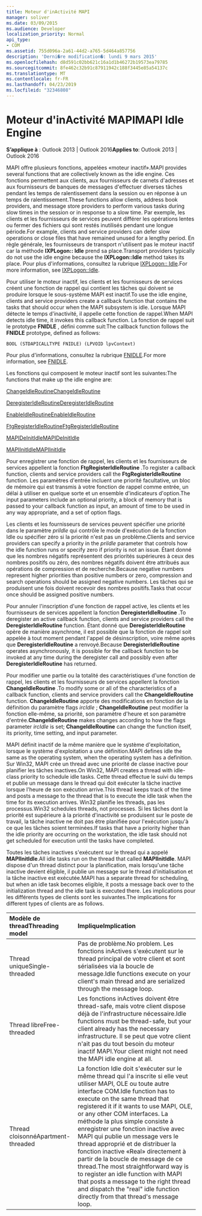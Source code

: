 ```yaml
---
title: Moteur d'inActivité MAPI
manager: soliver
ms.date: 03/09/2015
ms.audience: Developer
localization_priority: Normal
api_type:
- COM
ms.assetid: 755d096a-2a61-44d2-a765-5d464a857756
description: 'Derni�re modification�: lundi 9 mars 2015'
ms.openlocfilehash: d8d591c02bb621c16a1d1b46272b19573ea79785
ms.sourcegitcommit: 8fe462c32b91c87911942c188f3445e85a54137c
ms.translationtype: MT
ms.contentlocale: fr-FR
ms.lasthandoff: 04/23/2019
ms.locfileid: "32346808"
---
```

# <a name="mapi-idle-engine"></a><span data-ttu-id="5495d-103">Moteur d'inActivité MAPI</span><span class="sxs-lookup"><span data-stu-id="5495d-103">MAPI Idle Engine</span></span>

  
  
<span data-ttu-id="5495d-104">**S’applique à** : Outlook 2013 | Outlook 2016</span><span class="sxs-lookup"><span data-stu-id="5495d-104">**Applies to**: Outlook 2013 | Outlook 2016</span></span> 
  
<span data-ttu-id="5495d-105">MAPI offre plusieurs fonctions, appelées «moteur inactif».</span><span class="sxs-lookup"><span data-stu-id="5495d-105">MAPI provides several functions that are collectively known as the idle engine.</span></span> <span data-ttu-id="5495d-106">Ces fonctions permettent aux clients, aux fournisseurs de carnets d'adresses et aux fournisseurs de banques de messages d'effectuer diverses tâches pendant les temps de ralentissement dans la session ou en réponse à un temps de ralentissement.</span><span class="sxs-lookup"><span data-stu-id="5495d-106">These functions allow clients, address book providers, and message store providers to perform various tasks during slow times in the session or in response to a slow time.</span></span> <span data-ttu-id="5495d-107">Par exemple, les clients et les fournisseurs de services peuvent différer les opérations lentes ou fermer des fichiers qui sont restés inutilisés pendant une longue période.</span><span class="sxs-lookup"><span data-stu-id="5495d-107">For example, clients and service providers can defer slow operations or close files that have remained unused for a lengthy period.</span></span> <span data-ttu-id="5495d-108">En règle générale, les fournisseurs de transport n'utilisent pas le moteur inactif car la méthode **IXPLogon:: Idle** prend sa place.</span><span class="sxs-lookup"><span data-stu-id="5495d-108">Transport providers typically do not use the idle engine because the **IXPLogon::Idle** method takes its place.</span></span> <span data-ttu-id="5495d-109">Pour plus d'informations, consultez la rubrique [IXPLogon:: Idle](ixplogon-idle.md).</span><span class="sxs-lookup"><span data-stu-id="5495d-109">For more information, see [IXPLogon::Idle](ixplogon-idle.md).</span></span>
  
<span data-ttu-id="5495d-110">Pour utiliser le moteur inactif, les clients et les fournisseurs de services créent une fonction de rappel qui contient les tâches qui doivent se produire lorsque le sous-système MAPI est inactif.</span><span class="sxs-lookup"><span data-stu-id="5495d-110">To use the idle engine, clients and service providers create a callback function that contains the tasks that should occur when the MAPI subsystem is idle.</span></span> <span data-ttu-id="5495d-111">Lorsque MAPI détecte le temps d'inactivité, il appelle cette fonction de rappel.</span><span class="sxs-lookup"><span data-stu-id="5495d-111">When MAPI detects idle time, it invokes this callback function.</span></span> <span data-ttu-id="5495d-112">La fonction de rappel suit le prototype **FNIDLE** , défini comme suit:</span><span class="sxs-lookup"><span data-stu-id="5495d-112">The callback function follows the **FNIDLE** prototype, defined as follows:</span></span> 
  
 `BOOL (STDAPICALLTYPE FNIDLE) (LPVOID lpvContext)`
  
<span data-ttu-id="5495d-113">Pour plus d'informations, consultez la rubrique [FNIDLE](fnidle.md).</span><span class="sxs-lookup"><span data-stu-id="5495d-113">For more information, see [FNIDLE](fnidle.md).</span></span>
  
<span data-ttu-id="5495d-114">Les fonctions qui composent le moteur inactif sont les suivantes:</span><span class="sxs-lookup"><span data-stu-id="5495d-114">The functions that make up the idle engine are:</span></span>
  
[<span data-ttu-id="5495d-115">ChangeIdleRoutine</span><span class="sxs-lookup"><span data-stu-id="5495d-115">ChangeIdleRoutine</span></span>](changeidleroutine.md)
  
[<span data-ttu-id="5495d-116">DeregisterIdleRoutine</span><span class="sxs-lookup"><span data-stu-id="5495d-116">DeregisterIdleRoutine</span></span>](deregisteridleroutine.md)
  
[<span data-ttu-id="5495d-117">EnableIdleRoutine</span><span class="sxs-lookup"><span data-stu-id="5495d-117">EnableIdleRoutine</span></span>](enableidleroutine.md)
  
[<span data-ttu-id="5495d-118">FtgRegisterIdleRoutine</span><span class="sxs-lookup"><span data-stu-id="5495d-118">FtgRegisterIdleRoutine</span></span>](ftgregisteridleroutine.md)
  
[<span data-ttu-id="5495d-119">MAPIDeInitIdle</span><span class="sxs-lookup"><span data-stu-id="5495d-119">MAPIDeInitIdle</span></span>](mapideinitidle.md)
  
[<span data-ttu-id="5495d-120">MAPIInitIdle</span><span class="sxs-lookup"><span data-stu-id="5495d-120">MAPIInitIdle</span></span>](mapiinitidle.md)
  
<span data-ttu-id="5495d-121">Pour enregistrer une fonction de rappel, les clients et les fournisseurs de services appellent la fonction **FtgRegisterIdleRoutine** .</span><span class="sxs-lookup"><span data-stu-id="5495d-121">To register a callback function, clients and service providers call the **FtgRegisterIdleRoutine** function.</span></span> <span data-ttu-id="5495d-122">Les paramètres d'entrée incluent une priorité facultative, un bloc de mémoire qui est transmis à votre fonction de rappel comme entrée, un délai à utiliser en quelque sorte et un ensemble d'indicateurs d'option.</span><span class="sxs-lookup"><span data-stu-id="5495d-122">The input parameters include an optional priority, a block of memory that is passed to your callback function as input, an amount of time to be used in any way appropriate, and a set of option flags.</span></span> 
  
<span data-ttu-id="5495d-123">Les clients et les fournisseurs de services peuvent spécifier une priorité dans le paramètre _priIdle_ qui contrôle le mode d'exécution de la fonction Idle ou spécifier zéro si la priorité n'est pas un problème.</span><span class="sxs-lookup"><span data-stu-id="5495d-123">Clients and service providers can specify a priority in the  _priIdle_ parameter that controls how the idle function runs or specify zero if priority is not an issue.</span></span> <span data-ttu-id="5495d-124">Étant donné que les nombres négatifs représentent des priorités supérieures à ceux des nombres positifs ou zéro, des nombres négatifs doivent être attribués aux opérations de compression et de recherche.</span><span class="sxs-lookup"><span data-stu-id="5495d-124">Because negative numbers represent higher priorities than positive numbers or zero, compression and search operations should be assigned negative numbers.</span></span> <span data-ttu-id="5495d-125">Les tâches qui se produisent une fois doivent recevoir des nombres positifs.</span><span class="sxs-lookup"><span data-stu-id="5495d-125">Tasks that occur once should be assigned positive numbers.</span></span> 
  
<span data-ttu-id="5495d-126">Pour annuler l'inscription d'une fonction de rappel active, les clients et les fournisseurs de services appellent la fonction **DeregisterIdleRoutine** .</span><span class="sxs-lookup"><span data-stu-id="5495d-126">To deregister an active callback function, clients and service providers call the **DeregisterIdleRoutine** function.</span></span> <span data-ttu-id="5495d-127">Étant donné que **DeregisterIdleRoutine** opère de manière asynchrone, il est possible que la fonction de rappel soit appelée à tout moment pendant l'appel de désinscription, voire même après que **DeregisterIdleRoutine** a renvoyé.</span><span class="sxs-lookup"><span data-stu-id="5495d-127">Because **DeregisterIdleRoutine** operates asynchronously, it is possible for the callback function to be invoked at any time during the deregister call and possibly even after **DeregisterIdleRoutine** has returned.</span></span> 
  
<span data-ttu-id="5495d-128">Pour modifier une partie ou la totalité des caractéristiques d'une fonction de rappel, les clients et les fournisseurs de services appellent la fonction **ChangeIdleRoutine** .</span><span class="sxs-lookup"><span data-stu-id="5495d-128">To modify some or all of the characteristics of a callback function, clients and service providers call the **ChangeIdleRoutine** function.</span></span> <span data-ttu-id="5495d-129">**ChangeIdleRoutine** apporte des modifications en fonction de la définition du paramètre flags _ircIdle_ ; **ChangeIdleRoutine** peut modifier la fonction elle-même, sa priorité, son paramètre d'heure et son paramètre d'entrée.</span><span class="sxs-lookup"><span data-stu-id="5495d-129">**ChangeIdleRoutine** makes changes according to how the flags parameter  _ircIdle_ is set; **ChangeIdleRoutine** can change the function itself, its priority, time setting, and input parameter.</span></span> 
  
<span data-ttu-id="5495d-130">MAPI définit inactif de la même manière que le système d'exploitation, lorsque le système d'exploitation a une définition.</span><span class="sxs-lookup"><span data-stu-id="5495d-130">MAPI defines idle the same as the operating system, when the operating system has a definition.</span></span> <span data-ttu-id="5495d-131">Sur Win32, MAPI crée un thread avec une priorité de classe inactive pour planifier les tâches inactives.</span><span class="sxs-lookup"><span data-stu-id="5495d-131">On Win32, MAPI creates a thread with idle-class priority to schedule idle tasks.</span></span> <span data-ttu-id="5495d-132">Cette thread effectue le suivi du temps et publie un message dans le thread qui doit exécuter la tâche inactive lorsque l'heure de son exécution arrive.</span><span class="sxs-lookup"><span data-stu-id="5495d-132">This thread keeps track of the time and posts a message to the thread that is to execute the idle task when the time for its execution arrives.</span></span> <span data-ttu-id="5495d-133">Win32 planifie les threads, pas les processus.</span><span class="sxs-lookup"><span data-stu-id="5495d-133">Win32 schedules threads, not processes.</span></span> <span data-ttu-id="5495d-134">Si les tâches dont la priorité est supérieure à la priorité d'inactivité se produisent sur le poste de travail, la tâche inactive ne doit pas être planifiée pour l'exécution jusqu'à ce que les tâches soient terminées.</span><span class="sxs-lookup"><span data-stu-id="5495d-134">If tasks that have a priority higher than the idle priority are occurring on the workstation, the idle task should not get scheduled for execution until the tasks have completed.</span></span> 
  
<span data-ttu-id="5495d-135">Toutes les tâches inactives s'exécutent sur le thread qui a appelé **MAPIInitIdle**.</span><span class="sxs-lookup"><span data-stu-id="5495d-135">All idle tasks run on the thread that called **MAPIInitIdle**.</span></span> <span data-ttu-id="5495d-136">MAPI dispose d'un thread distinct pour la planification, mais lorsqu'une tâche inactive devient éligible, il publie un message sur le thread d'initialisation et la tâche inactive est exécutée.</span><span class="sxs-lookup"><span data-stu-id="5495d-136">MAPI has a separate thread for scheduling, but when an idle task becomes eligible, it posts a message back over to the initialization thread and the idle task is executed there.</span></span> <span data-ttu-id="5495d-137">Les implications pour les différents types de clients sont les suivantes.</span><span class="sxs-lookup"><span data-stu-id="5495d-137">The implications for different types of clients are as follows.</span></span>
  
|<span data-ttu-id="5495d-138">**Modèle de thread**</span><span class="sxs-lookup"><span data-stu-id="5495d-138">**Threading model**</span></span>|<span data-ttu-id="5495d-139">**Implique**</span><span class="sxs-lookup"><span data-stu-id="5495d-139">**Implication**</span></span>|
|:-----|:-----|
|<span data-ttu-id="5495d-140">Thread unique</span><span class="sxs-lookup"><span data-stu-id="5495d-140">Single-threaded</span></span>  <br/> |<span data-ttu-id="5495d-141">Pas de problème.</span><span class="sxs-lookup"><span data-stu-id="5495d-141">No problem.</span></span> <span data-ttu-id="5495d-142">Les fonctions inActives s'exécutent sur le thread principal de votre client et sont sérialisées via la boucle de message.</span><span class="sxs-lookup"><span data-stu-id="5495d-142">Idle functions execute on your client's main thread and are serialized through the message loop.</span></span>  <br/> |
|<span data-ttu-id="5495d-143">Thread libre</span><span class="sxs-lookup"><span data-stu-id="5495d-143">Free-threaded</span></span>  <br/> |<span data-ttu-id="5495d-144">Les fonctions inActives doivent être thread-safe, mais votre client dispose déjà de l'infrastructure nécessaire.</span><span class="sxs-lookup"><span data-stu-id="5495d-144">Idle functions must be thread-safe, but your client already has the necessary infrastructure.</span></span> <span data-ttu-id="5495d-145">Il se peut que votre client n'ait pas du tout besoin du moteur inactif MAPI.</span><span class="sxs-lookup"><span data-stu-id="5495d-145">Your client might not need the MAPI idle engine at all.</span></span>  <br/> |
|<span data-ttu-id="5495d-146">Thread cloisonné</span><span class="sxs-lookup"><span data-stu-id="5495d-146">Apartment-threaded</span></span>  <br/> |<span data-ttu-id="5495d-147">La fonction Idle doit s'exécuter sur le même thread qui l'a inscrite si elle veut utiliser MAPI, OLE ou toute autre interface COM.</span><span class="sxs-lookup"><span data-stu-id="5495d-147">Idle function has to execute on the same thread that registered it if it wants to use MAPI, OLE, or any other COM interfaces.</span></span> <span data-ttu-id="5495d-148">La méthode la plus simple consiste à enregistrer une fonction inactive avec MAPI qui publie un message vers le thread approprié et de distribuer la fonction inactive «Real» directement à partir de la boucle de message de ce thread.</span><span class="sxs-lookup"><span data-stu-id="5495d-148">The most straightforward way is to register an idle function with MAPI that posts a message to the right thread and dispatch the "real" idle function directly from that thread's message loop.</span></span>  <br/> |
   

